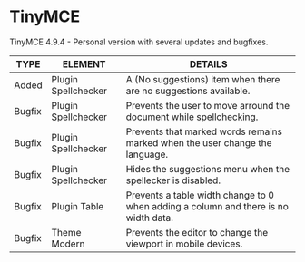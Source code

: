 # TinyMCE

TinyMCE 4.9.4 - Personal version with several updates and bugfixes.

TYPE | ELEMENT | DETAILS
--- | --- | --- |
Added | Plugin Spellchecker | A (No suggestions) item when there are no suggestions available.
Bugfix | Plugin Spellchecker | Prevents the user to move arround the document while spellchecking.
Bugfix | Plugin Spellchecker | Prevents that marked words remains marked when the user change the language.
Bugfix | Plugin Spellchecker | Hides the suggestions menu when the spellecker is disabled.
Bugfix | Plugin Table | Prevents a table width change to 0 when adding a column and there is no width data.
Bugfix | Theme Modern | Prevents the editor to change the viewport in mobile devices.
